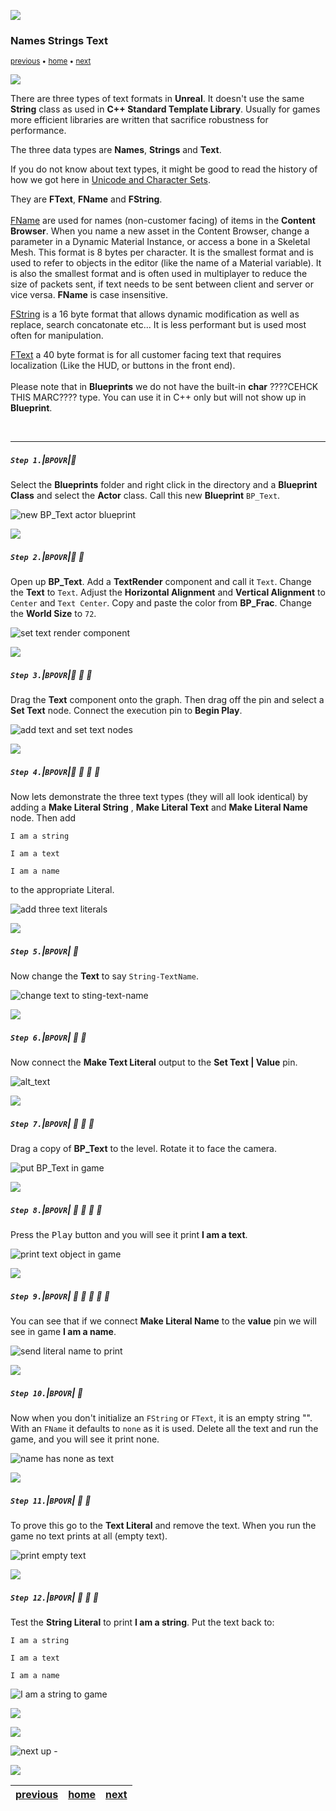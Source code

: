 ![](../images/line3.png)

### Names Strings Text

<sub>[previous](../fractions/README.md#user-content-fractional-numbers) • [home](../README.md#user-content-ue5-bp-overview) • [next](../)</sub>

![](../images/line3.png)

There are three types of text formats in **Unreal**.  It doesn't use the same **String** class as used in **C++ Standard Template Library**.  Usually for games more efficient libraries are written that sacrifice robustness for performance.

The three data types are **Names**, **Strings** and **Text**.

If you do not know about text types, it might be good to read the history of how we got here in [Unicode and Character Sets](https://www.joelonsoftware.com/2003/10/08/the-absolute-minimum-every-software-developer-absolutely-positively-must-know-about-unicode-and-character-sets-no-excuses/).

They are **FText**, **FName** and **FString**.<br><br>[FName](https://docs.unrealengine.com/en-us/Programming/UnrealArchitecture/StringHandling/FName) are used for names (non-customer facing) of items in the **Content Browser**. When you name a new asset in the Content Browser, change a parameter in a Dynamic Material Instance, or access a bone in a Skeletal Mesh. This format is 8 bytes per character. It is the smallest format and is used to refer to objects in the editor (like the name of a Material variable).  It is also the smallest format and is often used in multiplayer to reduce the size of packets sent, if text needs to be sent between client and server or vice versa. **FName** is case insensitive.

[FString](https://docs.unrealengine.com/en-us/Programming/UnrealArchitecture/StringHandling/FString) is a 
16 byte format that allows dynamic modification as well as replace, search concatonate etc... It is less performant but is used most often for manipulation.

[FText](https://docs.unrealengine.com/en-us/Programming/UnrealArchitecture/StringHandling/FText) a 40 byte format is for all customer facing text that requires localization (Like the HUD, or buttons in the front end).<br><br>Please note that in **Blueprints** we do not have the built-in **char** ????CEHCK THIS MARC???? type. You can use it in C++ only but will not show up in **Blueprint**.

<br>

---

##### `Step 1.`\|`BPOVR`|:small_blue_diamond:

Select the **Blueprints** folder and right click in the directory and a **Blueprint Class** and select the **Actor** class.  Call this new **Blueprint** `BP_Text`.

![new BP_Text actor blueprint](images/createBP.png)

![](../images/line2.png)

##### `Step 2.`\|`BPOVR`|:small_blue_diamond: :small_blue_diamond: 

Open up **BP_Text**. Add a **TextRender** component and call it `Text`. Change the **Text** to `Text`.  Adjust the **Horizontal Alignment** and **Vertical Alignment** to `Center` and `Text Center`.  Copy and paste the color from **BP_Frac**.  Change the **World Size** to `72`.

![set text render component](images/textRenderComponent.png)

![](../images/line2.png)

##### `Step 3.`\|`BPOVR`|:small_blue_diamond: :small_blue_diamond: :small_blue_diamond:

Drag the **Text** component onto the graph.  Then drag off the pin and select a **Set Text** node.  Connect the execution pin to **Begin Play**.

![add text and set text nodes](images/setText.png)

![](../images/line2.png)

##### `Step 4.`\|`BPOVR`|:small_blue_diamond: :small_blue_diamond: :small_blue_diamond: :small_blue_diamond:

Now lets demonstrate the three text types (they will all look identical) by adding a **Make Literal String** , **Make Literal Text** and **Make Literal Name** node. Then add

`I am a string`

`I am a text`

`I am a name`

to the appropriate Literal.

![add three text literals](images/makeLiterals.png)

![](../images/line2.png)

##### `Step 5.`\|`BPOVR`| :small_orange_diamond:

Now change the **Text** to say `String-TextName`.

![change text to sting-text-name](images/stringTextNam.png)

![](../images/line2.png)

##### `Step 6.`\|`BPOVR`| :small_orange_diamond: :small_blue_diamond:

Now connect the **Make Text Literal** output to the **Set Text | Value** pin.

![alt_text](images/showText.png)

![](../images/line2.png)

##### `Step 7.`\|`BPOVR`| :small_orange_diamond: :small_blue_diamond: :small_blue_diamond:

Drag a copy of **BP_Text** to the level. Rotate it to face the camera.

![put BP_Text in game](images/dragToGame.png)

![](../images/line2.png)

##### `Step 8.`\|`BPOVR`| :small_orange_diamond: :small_blue_diamond: :small_blue_diamond: :small_blue_diamond:

Press the <kbd>Play</kbd> button and you will see it print **I am a text**.

![print text object in game](images/pressPlayText.png)

![](../images/line2.png)

##### `Step 9.`\|`BPOVR`| :small_orange_diamond: :small_blue_diamond: :small_blue_diamond: :small_blue_diamond: :small_blue_diamond:

You can see that if we connect **Make Literal Name** to the **value** pin we will see in game **I am a name**.

![send literal name to print](images/connectNameToGame.png)

![](../images/line2.png)

##### `Step 10.`\|`BPOVR`| :large_blue_diamond:

Now when you don't initialize an `FString` or `FText`, it is an empty string "".  With an `FName` it defaults to `none` as it is used.  Delete all the text and run the game, and you will see it print none.

![name has none as text](images/nameNone.png)

![](../images/line2.png)

##### `Step 11.`\|`BPOVR`| :large_blue_diamond: :small_blue_diamond: 

To prove this go to the **Text Literal** and remove the text.  When you run the game no text prints at all (empty text).

![print empty text](images/emptyText.png)

![](../images/line2.png)

##### `Step 12.`\|`BPOVR`| :large_blue_diamond: :small_blue_diamond: :small_blue_diamond: 

Test the **String Literal** to print **I am a string**.  Put the text back to:

`I am a string`

`I am a text`

`I am a name`

![I am a string to game](images/stringWorks.png)

![](../images/line2.png)

![](../images/line.png)

<!-- <img src="https://via.placeholder.com/1000x100/45D7CA/000000/?text=Next Up - Blueprint Operators"> -->

![next up - ](images/banner.png)

![](../images/line.png)

| [previous](../fractions/README.md#user-content-fractional-numbers)| [home](../README.md#user-content-ue5-bp-overview) | [next](../)|
|---|---|---|

